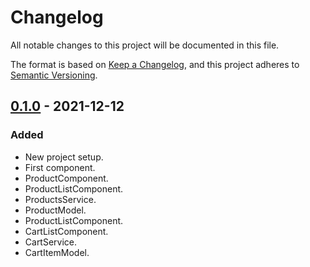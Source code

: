 # Changelog
All notable changes to this project will be documented in this file.

The format is based on [Keep a Changelog](https://keepachangelog.com/en/1.0.0/),
and this project adheres to [Semantic Versioning](https://semver.org/spec/v2.0.0.html).

## [0.1.0] - 2021-12-12
### Added
- New project setup.
- First component.
- ProductComponent.
- ProductListComponent.
- ProductsService.
- ProductModel.
- ProductListComponent.
- CartListComponent.
- CartService.
- CartItemModel.


[0.1.0]: https://github.com/mklippa/angular-webinar/tags/v0.1.0